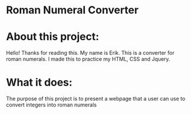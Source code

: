 # Roman Numeral Converter
 
# About this project:
Hello! Thanks for reading this. My name is Erik. This is a converter for roman numerals. I made this to practice my HTML, CSS and Jquery.

# What it does:
The purpose of this project is to present a webpage that a user can use to convert integers into roman numerals
